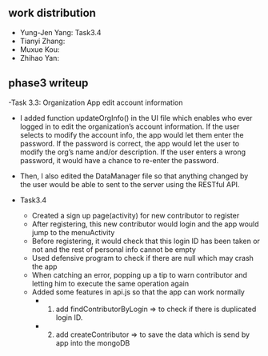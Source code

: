 work distribution
-----------------

-   Yung-Jen Yang: Task3.4
-   Tianyi Zhang: 
-   Muxue Kou: 
-   Zhihao Yan: 

phase3 writeup
--------------
-Task 3.3: Organization App edit account information
  - I added function updateOrgInfo()  in the UI file which enables who ever logged in to edit the organization’s account information. 
  If the user selects to modify the account info, the app would let them enter the password. If the password is correct, the app would let the user to modify the org’s     name and/or description. If the user enters a wrong password, it would have a chance to re-enter the password. 
  - Then, I also edited the DataManager file so that anything changed by the user would be able to sent to the server using the RESTful API. 




- Task3.4
  - Created a sign up page(activity) for new contributor to register
  - After registering, this new contributor would login and the app would jump to the menuActivity
  - Before registering, it would check that this login ID has been taken or not and the rest of personal info cannot be empty
  - Used defensive program to check if there are null which may crash the app
  - When catching an error, popping up a tip to warn contributor and letting him to execute the same operation again
  - Added some features in api.js so that the app can work normally
    - 1. add findContributorByLogin => to check if there is duplicated login ID.
    - 2. add createContributor => to save the data which is send by app into the mongoDB
